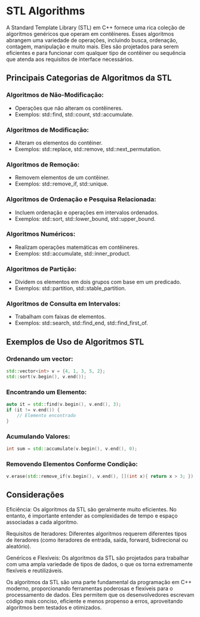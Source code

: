 # STL Algorithms

A Standard Template Library (STL) em C++ fornece uma rica coleção de algoritmos genéricos que operam em contêineres. Esses algoritmos abrangem uma variedade de operações, incluindo busca, ordenação, contagem, manipulação e muito mais. Eles são projetados para serem eficientes e para funcionar com qualquer tipo de contêiner ou sequência que atenda aos requisitos de interface necessários.

## Principais Categorias de Algoritmos da STL

### Algoritmos de Não-Modificação:
- Operações que não alteram os contêineres.
- Exemplos: std::find, std::count, std::accumulate.

### Algoritmos de Modificação:
- Alteram os elementos do contêiner.
- Exemplos: std::replace, std::remove, std::next_permutation.

### Algoritmos de Remoção:
- Removem elementos de um contêiner.
- Exemplos: std::remove_if, std::unique.

### Algoritmos de Ordenação e Pesquisa Relacionada:
- Incluem ordenação e operações em intervalos ordenados.
- Exemplos: std::sort, std::lower_bound, std::upper_bound.

### Algoritmos Numéricos:
- Realizam operações matemáticas em contêineres.
- Exemplos: std::accumulate, std::inner_product.

### Algoritmos de Partição:
- Dividem os elementos em dois grupos com base em um predicado.
- Exemplos: std::partition, std::stable_partition.

### Algoritmos de Consulta em Intervalos:
- Trabalham com faixas de elementos.
- Exemplos: std::search, std::find_end, std::find_first_of.

## Exemplos de Uso de Algoritmos STL

### Ordenando um vector:

```cpp
std::vector<int> v = {4, 1, 3, 5, 2};
std::sort(v.begin(), v.end());
```

### Encontrando um Elemento:

```cpp
auto it = std::find(v.begin(), v.end(), 3);
if (it != v.end()) {
    // Elemento encontrado
}
```

### Acumulando Valores:

```cpp
int sum = std::accumulate(v.begin(), v.end(), 0);
```

### Removendo Elementos Conforme Condição:

```cpp
v.erase(std::remove_if(v.begin(), v.end(), [](int x){ return x > 3; }), v.end());
```

## Considerações

Eficiência: Os algoritmos da STL são geralmente muito eficientes. No entanto, é importante entender as complexidades de tempo e espaço associadas a cada algoritmo.

Requisitos de Iteradores: Diferentes algoritmos requerem diferentes tipos de iteradores (como iteradores de entrada, saída, forward, bidirecional ou aleatório).

Genéricos e Flexíveis: Os algoritmos da STL são projetados para trabalhar com uma ampla variedade de tipos de dados, o que os torna extremamente flexíveis e reutilizáveis.

Os algoritmos da STL são uma parte fundamental da programação em C++ moderno, proporcionando ferramentas poderosas e flexíveis para o processamento de dados. Eles permitem que os desenvolvedores escrevam código mais conciso, eficiente e menos propenso a erros, aproveitando algoritmos bem testados e otimizados.

